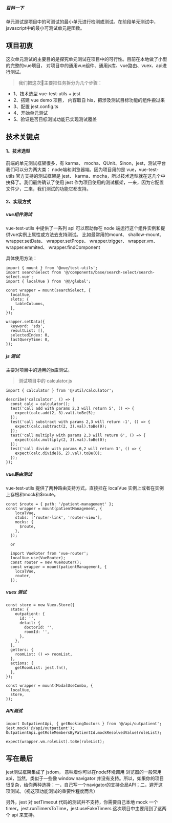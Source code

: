 ##### 百科一下
单元测试是项目中的可测试的最小单元进行检测或测试。在前段单元测试中，javascript中的最小可测试单元是函数。


## 项目初衷
这次单元测试的主要目的是探究单元测试在项目中的可行性。目前在本地做了小型的完整的vue项目， 对项目中的通用vue组件、通用js库、vue路由、vuex、api进行测试。

> 我们把这次主要把任务拆分为几个步骤：
- 1、技术选型 vue-test-utils + jest
- 2、搭建 vue demo 项目， 内容取自 his，把涉及测试目标功能的组件搬过来
- 3、配置 jest.config.ts
- 4、开始单元测试
- 5、验证是否目标测试功能已实现测试覆盖

## 技术关键点
#### 1、技术选型
前端的单元测试框架很多，有 karma、 mocha、QUnit、Sinon，jest，测试平台我们可以分为两大类： node端和浏览器端。因为项目用的是 vue，vue-test-utils 官方支持的测试框架是 jest、 karma、mocha，所以技术选型就在这几个中抉择了。我们最终确认了使用 jest 作为项目使用的测试框架，一来，因为它配置文件少，二来，我们测试的功能它都支持。

#### 2、实现方式
##### vue组件测试
vue-test-utils 中提供了一系列 api 可以帮助你在 node 端运行这个组件实例和提供vue实例上属性或方法去支持测试。
比如最常用的mount、 shallow-mount、  wrapper.setData、  wrapper.setProps、  wrapper.trigger、  wrapper.vm、  wrapper.emmited、  wrapper.findComponent

具体使用方法：
```
import { mount } from '@vue/test-utils';
import searchSelect from '@/components/base/search-select/search-select.vue';
import { localVue } from '@@/global';

const wrapper = mount(searchSelect, {
  localVue,
  slots: {
    tableColumns,
  },
});

wrapper.setData({
  keyword: 'sds',
  resultList: [],
  selectedIndex: 0,
  lastQueryTime: 0,
});
```
##### js 测试
主要对项目中的通用的js库测试。
> 测试项目中的 calculator.js
```
import { calculator } from '@/util/calculator';

describe('calculator', () => {
  const calc = calculator();
  test('call add with params 2,3 will return 5', () => {
    expect(calc.add(2, 3).val).toBe(5);
  });
  test('call substract with params 2,3 will return -1', () => {
    expect(calc.subtract(2, 3).val).toBe(0);
  });
  test('call multiply with params 2,3 will return 6', () => {
    expect(calc.multiply(2, 3).val).toBe(0);
  });
  test('call divide with params 6,2 will return 3', () => {
    expect(calc.divide(6, 2).val).toBe(0);
  });
});
```
##### vue路由测试
vue-test-utils 提供了两种路由支持方式，直接挂在 localVue 实例上或者在实例上存根和mock和$route。

```
const $route = { path: '/patient-management' };
const wrapper = mount(patientManagement, {
    localVue,
    stubs: ['router-link', 'router-view'],
    mocks: {
      $route,
    },
  });

  or 

  import VueRoter from 'vue-router';
  localVue.use(VueRouter);
  const router = new VueRouter();
  const wrapper = mount(patientManagement, {
    localVue,
    router,
  });

```
##### vuex 测试
```
const store = new Vuex.Store({
  state: {
    outpatient: {
      id: '',
      detail: {
        doctorId: '',
        roomId: '',
      },
    },
  },
  getters: {
    roomList: () => roomList,
  },
  actions: {
    getRoomList: jest.fn(),
  },
});

const wrapper = mount(ModalUseCombo, {
  localVue,
  store,
});
```
##### API测试
```
import OutpatientApi, { getBookingDoctors } from '@/api/outpatient';
jest.mock('@/api/outpatient');
OutpatientApi.getRoleMembersByPatientId.mockResolvedValue(roleList);

expect(wrapper.vm.roleList).toBe(roleList);
```


## 写在最后
jest测试框架集成了 jsdom， 意味着你可以在node环境调用 浏览器的一般常用 api，当然，类似于一些像 window.navigator 并没有支持。所以，如果你的项目很复杂，给你两种选择：一，自己写一个navigator的支持全局API；二，避开这项测试。（视这项功能测试的重要性程度而言）

另外，jest 对 setTimeout 代码的测试并不支持，你需要自己本地 mock 一个 timer。jest.runTimersToTime，jest.useFakeTimers 这次项目中主要用到了这两个 api 来支持。

